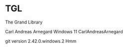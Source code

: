 # TGL
The Grand Library

Carl Andreas Arnegard Windows 11
CarlAndreasArnegard

git version 2.42.0.windows.2
Hmm